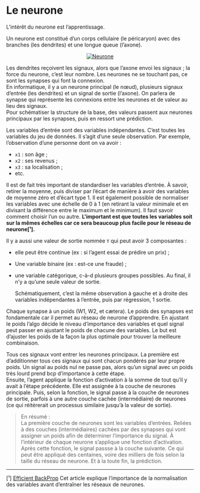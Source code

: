 # **Le neurone**

L’intérêt du neurone est l’apprentissage.   

Un neurone est constitué d’un corps cellulaire (le péricaryon) avec des branches (les dendrites) et une longue queue (l’axone).
<div align="center">
    <a href="../../basics/perceptron"><img src="../../../assets/images/4doc/neurone.avif" alt="Neurone" title="Neurone"></a>
</div>

Les dendrites reçoivent les signaux, alors que l’axone envoi les signaux ; la force du neurone, c’est leur nombre. Les neurones ne se touchant pas, ce sont les synapses qui font la connexion.  
En informatique, il y a un neurone principal (le nœud), plusieurs signaux d’entrée (les dendrites) et un signal de sortie (l’axone). On parlera de synapse qui représente les connexions entre les neurones et de valeur au lieu des signaux.  
Pour schématiser la structure de la base, des valeurs passent aux neurones principaux par les synapses, puis en ressort une prédiction.  

Les variables d’entrée sont des variables indépendantes. C’est toutes les variables du jeu de données. Il s’agit d’une seule observation. Par exemple, l’observation d’une personne dont on va avoir :

* `x1` : son âge ;
* `x2` : ses revenus ;
* `x3` : sa localisation ; 
* etc.  

Il est de fait très important de standardiser les variables d’entrée. À savoir, retirer la moyenne, puis diviser par l’écart de manière à avoir des variables de moyenne zéro et d’écart type 1. Il est également possible de normaliser les variables avec une échelle de 0 à 1 (en retirant la valeur minimale et en divisant la différence entre le maximum et le minimum). Il faut savoir comment choisir l’un ou autre. **L’important est que toutes les variables soit sur la mêmes échelles car ce sera beaucoup plus facile pour le réseau de neurone[¹].** 

Il y a aussi une valeur de sortie nommée `Y` qui peut avoir 3 composantes : 
* elle peut être continue (ex : si l’agent essai de prédire un prix) ;  
* Une variable binaire (ex : est-ce une fraude) ;  
* une variable catégorique, c-à-d plusieurs groupes possibles.
Au final, il n’y a qu’une seule valeur de sortie.  

    Schématiquement, c’est la même observation à gauche et à droite des variables indépendantes à l’entrée, puis par régression, 1 sortie.

Chaque synapse à un poids (W1, W2, et cætera). Le poids des synapses est fondamentale car il permet au réseau de neurone d’apprendre. En ajustant le poids l’algo décide le niveau d’importance des variables et quel signal peut passer en ajustant le poids de chacune des variables. Le but est d’ajuster les poids de la façon la plus optimale pour trouver la meilleure combinaison. 

Tous ces signaux vont entrer les neurones principaux. La première est d’additionner tous ces signaux qui sont chacun pondérés par leur propre poids. Un signal au poids nul ne passe pas, alors qu’un signal avec un poids très lourd prend bcp d’importance à cette étape.  
Ensuite, l’agent applique la fonction d’activation à la somme de tout qu’il y avait à l’étape précédente. Elle est assignée à la couche de neurones principale.
Puis, selon la fonction, le signal passe à la couche de neurones de sortie, parfois à une autre couche cachée (intermédiaire) de neurones (ce qui réitérerait un processus similaire jusqu’à la valeur de sortie).  

> En résumé :  
La première couche de neurones sont les variables d’entrées. Reliées à des couches (intermédiaires) cachées par des synapses qui vont assigner un poids afin de déterminer l’importance du signal. À l’intérieur de chaque neurone s’applique une fonction d’activation. Après cette fonction, le signal passse à la couche suivante. Ce qui peut être appliqué des centaines, voire des milliers de fois selon la taille du réseau de neurone. Et à la toute fin, la prédiction.
___
[¹] [Efficient BackProp](https://yann.lecun.com/exdb.public/pdf/lecun-98b.pdf) Cet article explique l’importance de la normalisation des variables avant d’entraîner les réseaux de neurones.